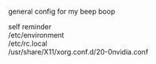 general config for my beep boop  

self reminder  
/etc/environment  
/etc/rc.local  
/usr/share/X11/xorg.conf.d/20-0nvidia.conf  
